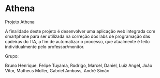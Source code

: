 # Athena
Projeto Athena

A finalidade deste projeto é desenvolver uma aplicação web integrada com smartphone para ser utilizada na correção dos labs de programação das cadeiras do ITA, a fim de automatizar o processo, que atualmente é feito individualmente pelo professor/monitor.

Grupo:

Bruno Henrique, Felipe Tuyama, Rodrigo, Marcel, Daniel, Luiz Angel, João Vitor, 
Matheus Moller, Gabriel Amboss, André Simão
